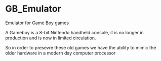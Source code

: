 # GB_Emulator
Emulator for Game Boy games

A Gameboy is a 8-bit Nintendo handheld console, it is no longer in production and is now in limited circulation. 

So in order to presevre these old games we have the ability to mimic the older hardware in a modern day computer processor
